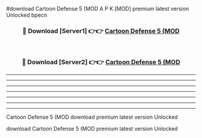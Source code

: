 #download Cartoon Defense 5 (MOD A P K [MOD] premium latest version Unlocked bpecn 



<div align="center">
<h3>🔴 Download [Server1] 👉👉 <a href="https://apkdownload3.web.app/">Cartoon Defense 5 (MOD</a></h3><br>

<h3>🔴 Download [Server2] 👉👉 <a href="https://apkdownload3.web.app/">Cartoon Defense 5 (MOD</a></h3>
</div>





----------------------------------------------------------

----------------------------------------------------------

----------------------------------------------------------

----------------------------------------------------------

----------------------------------------------------------

----------------------------------------------------------

----------------------------------------------------------

Cartoon Defense 5 (MOD download premium latest version Unlocked

download Cartoon Defense 5 (MOD premium latest version Unlocked
